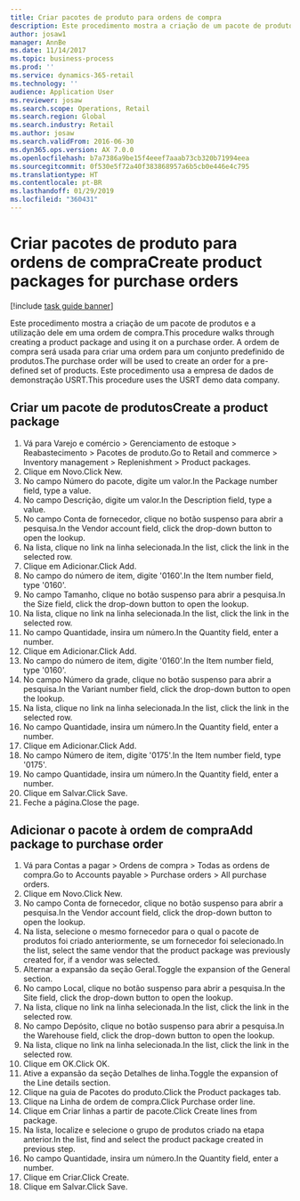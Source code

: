 ```yaml
---
title: Criar pacotes de produto para ordens de compra
description: Este procedimento mostra a criação de um pacote de produtos e a utilização dele em uma ordem de compra.
author: josaw1
manager: AnnBe
ms.date: 11/14/2017
ms.topic: business-process
ms.prod: ''
ms.service: dynamics-365-retail
ms.technology: ''
audience: Application User
ms.reviewer: josaw
ms.search.scope: Operations, Retail
ms.search.region: Global
ms.search.industry: Retail
ms.author: josaw
ms.search.validFrom: 2016-06-30
ms.dyn365.ops.version: AX 7.0.0
ms.openlocfilehash: b7a7386a9be15f4eeef7aaab73cb320b71994eea
ms.sourcegitcommit: 0f530e5f72a40f383868957a6b5cb0e446e4c795
ms.translationtype: HT
ms.contentlocale: pt-BR
ms.lasthandoff: 01/29/2019
ms.locfileid: "360431"
---
```

# <a name="create-product-packages-for-purchase-orders"></a><span data-ttu-id="98be0-103">Criar pacotes de produto para ordens de compra</span><span class="sxs-lookup"><span data-stu-id="98be0-103">Create product packages for purchase orders</span></span>

[!include [task guide banner](../includes/task-guide-banner.md)]

<span data-ttu-id="98be0-104">Este procedimento mostra a criação de um pacote de produtos e a utilização dele em uma ordem de compra.</span><span class="sxs-lookup"><span data-stu-id="98be0-104">This procedure walks through creating a product package and using it on a purchase order.</span></span> <span data-ttu-id="98be0-105">A ordem de compra será usada para criar uma ordem para um conjunto predefinido de produtos.</span><span class="sxs-lookup"><span data-stu-id="98be0-105">The purchase order will be used to create an order for a pre-defined set of products.</span></span> <span data-ttu-id="98be0-106">Este procedimento usa a empresa de dados de demonstração USRT.</span><span class="sxs-lookup"><span data-stu-id="98be0-106">This procedure uses the USRT demo data company.</span></span>


## <a name="create-a-product-package"></a><span data-ttu-id="98be0-107">Criar um pacote de produtos</span><span class="sxs-lookup"><span data-stu-id="98be0-107">Create a product package</span></span>
1. <span data-ttu-id="98be0-108">Vá para Varejo e comércio > Gerenciamento de estoque > Reabastecimento > Pacotes de produto.</span><span class="sxs-lookup"><span data-stu-id="98be0-108">Go to Retail and commerce > Inventory management > Replenishment > Product packages.</span></span>
2. <span data-ttu-id="98be0-109">Clique em Novo.</span><span class="sxs-lookup"><span data-stu-id="98be0-109">Click New.</span></span>
3. <span data-ttu-id="98be0-110">No campo Número do pacote, digite um valor.</span><span class="sxs-lookup"><span data-stu-id="98be0-110">In the Package number field, type a value.</span></span>
4. <span data-ttu-id="98be0-111">No campo Descrição, digite um valor.</span><span class="sxs-lookup"><span data-stu-id="98be0-111">In the Description field, type a value.</span></span>
5. <span data-ttu-id="98be0-112">No campo Conta de fornecedor, clique no botão suspenso para abrir a pesquisa.</span><span class="sxs-lookup"><span data-stu-id="98be0-112">In the Vendor account field, click the drop-down button to open the lookup.</span></span>
6. <span data-ttu-id="98be0-113">Na lista, clique no link na linha selecionada.</span><span class="sxs-lookup"><span data-stu-id="98be0-113">In the list, click the link in the selected row.</span></span>
7. <span data-ttu-id="98be0-114">Clique em Adicionar.</span><span class="sxs-lookup"><span data-stu-id="98be0-114">Click Add.</span></span>
8. <span data-ttu-id="98be0-115">No campo do número de item, digite '0160'.</span><span class="sxs-lookup"><span data-stu-id="98be0-115">In the Item number field, type '0160'.</span></span>
9. <span data-ttu-id="98be0-116">No campo Tamanho, clique no botão suspenso para abrir a pesquisa.</span><span class="sxs-lookup"><span data-stu-id="98be0-116">In the Size field, click the drop-down button to open the lookup.</span></span>
10. <span data-ttu-id="98be0-117">Na lista, clique no link na linha selecionada.</span><span class="sxs-lookup"><span data-stu-id="98be0-117">In the list, click the link in the selected row.</span></span>
11. <span data-ttu-id="98be0-118">No campo Quantidade, insira um número.</span><span class="sxs-lookup"><span data-stu-id="98be0-118">In the Quantity field, enter a number.</span></span>
12. <span data-ttu-id="98be0-119">Clique em Adicionar.</span><span class="sxs-lookup"><span data-stu-id="98be0-119">Click Add.</span></span>
13. <span data-ttu-id="98be0-120">No campo do número de item, digite '0160'.</span><span class="sxs-lookup"><span data-stu-id="98be0-120">In the Item number field, type '0160'.</span></span>
14. <span data-ttu-id="98be0-121">No campo Número da grade, clique no botão suspenso para abrir a pesquisa.</span><span class="sxs-lookup"><span data-stu-id="98be0-121">In the Variant number field, click the drop-down button to open the lookup.</span></span>
15. <span data-ttu-id="98be0-122">Na lista, clique no link na linha selecionada.</span><span class="sxs-lookup"><span data-stu-id="98be0-122">In the list, click the link in the selected row.</span></span>
16. <span data-ttu-id="98be0-123">No campo Quantidade, insira um número.</span><span class="sxs-lookup"><span data-stu-id="98be0-123">In the Quantity field, enter a number.</span></span>
17. <span data-ttu-id="98be0-124">Clique em Adicionar.</span><span class="sxs-lookup"><span data-stu-id="98be0-124">Click Add.</span></span>
18. <span data-ttu-id="98be0-125">No campo Número de item, digite '0175'.</span><span class="sxs-lookup"><span data-stu-id="98be0-125">In the Item number field, type '0175'.</span></span>
19. <span data-ttu-id="98be0-126">No campo Quantidade, insira um número.</span><span class="sxs-lookup"><span data-stu-id="98be0-126">In the Quantity field, enter a number.</span></span>
20. <span data-ttu-id="98be0-127">Clique em Salvar.</span><span class="sxs-lookup"><span data-stu-id="98be0-127">Click Save.</span></span>
21. <span data-ttu-id="98be0-128">Feche a página.</span><span class="sxs-lookup"><span data-stu-id="98be0-128">Close the page.</span></span>

## <a name="add-package-to-purchase-order"></a><span data-ttu-id="98be0-129">Adicionar o pacote à ordem de compra</span><span class="sxs-lookup"><span data-stu-id="98be0-129">Add package to purchase order</span></span>
1. <span data-ttu-id="98be0-130">Vá para Contas a pagar > Ordens de compra > Todas as ordens de compra.</span><span class="sxs-lookup"><span data-stu-id="98be0-130">Go to Accounts payable > Purchase orders > All purchase orders.</span></span>
2. <span data-ttu-id="98be0-131">Clique em Novo.</span><span class="sxs-lookup"><span data-stu-id="98be0-131">Click New.</span></span>
3. <span data-ttu-id="98be0-132">No campo Conta de fornecedor, clique no botão suspenso para abrir a pesquisa.</span><span class="sxs-lookup"><span data-stu-id="98be0-132">In the Vendor account field, click the drop-down button to open the lookup.</span></span>
4. <span data-ttu-id="98be0-133">Na lista, selecione o mesmo fornecedor para o qual o pacote de produtos foi criado anteriormente, se um fornecedor foi selecionado.</span><span class="sxs-lookup"><span data-stu-id="98be0-133">In the list, select the same vendor that the product package was previously created for, if a vendor was selected.</span></span>
5. <span data-ttu-id="98be0-134">Alternar a expansão da seção Geral.</span><span class="sxs-lookup"><span data-stu-id="98be0-134">Toggle the expansion of the General section.</span></span>
6. <span data-ttu-id="98be0-135">No campo Local, clique no botão suspenso para abrir a pesquisa.</span><span class="sxs-lookup"><span data-stu-id="98be0-135">In the Site field, click the drop-down button to open the lookup.</span></span>
7. <span data-ttu-id="98be0-136">Na lista, clique no link na linha selecionada.</span><span class="sxs-lookup"><span data-stu-id="98be0-136">In the list, click the link in the selected row.</span></span>
8. <span data-ttu-id="98be0-137">No campo Depósito, clique no botão suspenso para abrir a pesquisa.</span><span class="sxs-lookup"><span data-stu-id="98be0-137">In the Warehouse field, click the drop-down button to open the lookup.</span></span>
9. <span data-ttu-id="98be0-138">Na lista, clique no link na linha selecionada.</span><span class="sxs-lookup"><span data-stu-id="98be0-138">In the list, click the link in the selected row.</span></span>
10. <span data-ttu-id="98be0-139">Clique em OK.</span><span class="sxs-lookup"><span data-stu-id="98be0-139">Click OK.</span></span>
11. <span data-ttu-id="98be0-140">Ative a expansão da seção Detalhes de linha.</span><span class="sxs-lookup"><span data-stu-id="98be0-140">Toggle the expansion of the Line details section.</span></span>
12. <span data-ttu-id="98be0-141">Clique na guia de Pacotes do produto.</span><span class="sxs-lookup"><span data-stu-id="98be0-141">Click the Product packages tab.</span></span>
13. <span data-ttu-id="98be0-142">Clique na Linha de ordem de compra.</span><span class="sxs-lookup"><span data-stu-id="98be0-142">Click Purchase order line.</span></span>
14. <span data-ttu-id="98be0-143">Clique em Criar linhas a partir de pacote.</span><span class="sxs-lookup"><span data-stu-id="98be0-143">Click Create lines from package.</span></span>
15. <span data-ttu-id="98be0-144">Na lista, localize e selecione o grupo de produtos criado na etapa anterior.</span><span class="sxs-lookup"><span data-stu-id="98be0-144">In the list, find and select the product package created in previous step.</span></span>
16. <span data-ttu-id="98be0-145">No campo Quantidade, insira um número.</span><span class="sxs-lookup"><span data-stu-id="98be0-145">In the Quantity field, enter a number.</span></span>
17. <span data-ttu-id="98be0-146">Clique em Criar.</span><span class="sxs-lookup"><span data-stu-id="98be0-146">Click Create.</span></span>
18. <span data-ttu-id="98be0-147">Clique em Salvar.</span><span class="sxs-lookup"><span data-stu-id="98be0-147">Click Save.</span></span>

